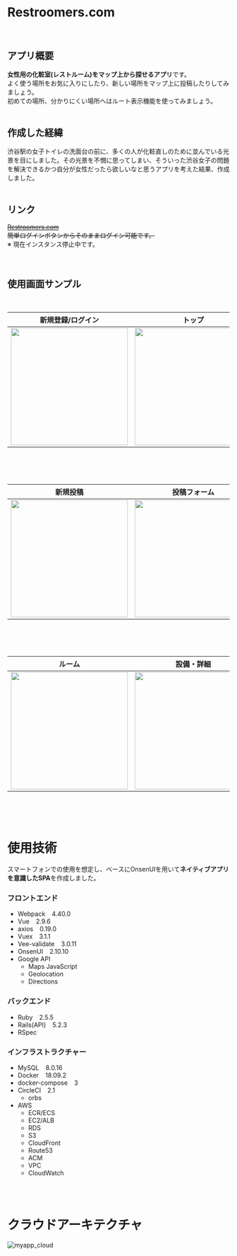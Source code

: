 # Restroomers.com
<br/>

## アプリ概要
**女性用の化粧室(レストルーム)をマップ上から探せるアプリ**です。  
よく使う場所をお気に入りにしたり、新しい場所をマップ上に投稿したりしてみましょう。  
初めての場所、分かりにくい場所へはルート表示機能を使ってみましょう。
<br/>
<br/>

## 作成した経緯
渋谷駅の女子トイレの洗面台の前に、多くの人が化粧直しのために並んでいる光景を目にしました。その光景を不憫に思ってしまい、そういった渋谷女子の問題を解決できるかつ自分が女性だったら欲しいなと思うアプリを考えた結果、作成しました。
<br/>
<br/>


## リンク
[~~Restroomers.com~~](https://www.restroomers.com/)  
 ~~簡単ログインボタンからそのままログイン可能です。~~
 <br/>
 ※ 現在インスタンス停止中です。
<br/>
<br/>
<br/>


## 使用画面サンプル
<br/>

| 新規登録/ログイン| トップ | 検索機能 |
| :---: | :---: | :---: |
| <img src="https://i.gyazo.com/4e20f6e0fb70683b3eca0be1112ad970.png" width="265px"> | <img src="https://i.gyazo.com/b1ab5a6777da8fb10379cd9042941f93.png" width="265px"> | <img src="https://i.gyazo.com/1697c67daed0f21d064e7041adef2401.png" width="265px"> |  
<br/>
<br/>
<br/>

| 新規投稿 | 投稿フォーム | ルート表示 |
| :---: | :---: | :---: |
| <img src="https://i.gyazo.com/e3414c0196bdc9e10abb78d6f2f3b600.png" width="265px"> | <img src="https://i.gyazo.com/3a4dff5ca8858e9895df859657bef811.png" width="265px"> | <img src="https://i.gyazo.com/a8551577eed47d1a16d6f2ee337c6196.png" width="265px"> |
<br/>
<br/>
<br/>

| ルーム | 設備・詳細 | 口コミ |
| :---: | :---: | :---: |
| <img src="https://i.gyazo.com/e88ba7fb14074d80a3efc8d10d8931ff.png" width="265px"> | <img src="https://i.gyazo.com/3da843e9cc7ec9b837a96d8d82fcc8c3.png" width="265px"> | <img src="https://i.gyazo.com/c1d74dd242c214ba5bb42e2212d2b91b.png" width="265px"> |
<br/>
<br/>
<br/>



# 使用技術
スマートフォンでの使用を想定し、ベースにOnsenUIを用いて**ネイティブアプリを意識したSPA**を作成しました。

### フロントエンド
- Webpack       &ensp; 4.40.0
- Vue           &ensp; 2.9.6
- axios         &ensp; 0.19.0
- Vuex          &ensp; 3.1.1
- Vee-validate  &ensp; 3.0.11
- OnsenUI       &ensp; 2.10.10
- Google API
  - Maps JavaScript
  - Geolocation
  - Directions
  
### バックエンド
- Ruby        &ensp; 2.5.5
- Rails(API)  &ensp; 5.2.3
- RSpec

### インフラストラクチャー
- MySQL           &ensp; 8.0.16
- Docker          &ensp; 18.09.2
- docker-compose  &ensp; 3
- CircleCI        &ensp; 2.1
  - orbs
- AWS
  - ECR/ECS
  - EC2/ALB
  - RDS
  - S3
  - CloudFront
  - Route53
  - ACM
  - VPC
  - CloudWatch
<br/>
<br/>


# クラウドアーキテクチャ
![myapp_cloud](https://user-images.githubusercontent.com/49634472/68024489-97753380-fced-11e9-886d-9e288f04789c.png)
